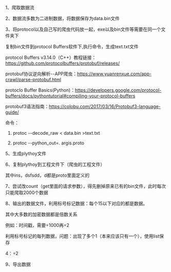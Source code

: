 1、爬取数据流

2、数据流多数为二进制数据，将数据保存为data.bin文件

3、将protocol以及自己写的爬虫代码放一起，exe以及bin文件等需要在同一个文件夹下

复制bin文件到protocol Buffers软件下,执行命令，生成text.txt文件

protocol Buffers v3.14.0（C++）教程链接：https://github.com/protocolbuffers/protobuf/releases/

protobuf协议逆向解析--APP爬虫：https://www.yuanrenxue.com/app-crawl/parse-protobuf.html

protoclo Buffer Basics(Python)：https://developers.google.com/protocol-buffers/docs/pythontutorial#compiling-your-protocol-buffers

protobuf3语法指南：https://colobu.com/2017/03/16/Protobuf3-language-guide/

命令：
1. protoc --decode_raw < data.bin  >text.txt

2. protoc --python_out=. argis.proto
      
5、生成plythoy文件

6、复制plythoy到工程文件下（爬虫的工程文件）

其中ins，dsfsdd，d都是proto里面定义的

7、尝试改count（get里面的请求参数），得先删掉原来已有的bin文件，此时每次只能爬取2000个数据

8、输出的数据文件，利用标号标记数据：每个15以下对应的都是数据。

其中大多数的加密数据都是倍数关系

例如：时间戳，需要÷1000再÷2

利用标号标记的每列数据，问题：出现了多个1（本来应该只有一个），使用list保存

4：÷2

9、导出数据

